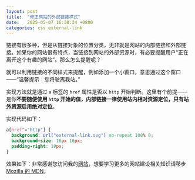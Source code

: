 ```yaml
---
layout: post
title:  "修正网站的外部链接样式"
date:   2025-05-07 16:30:34 +0800
categories: css external-link
---
```


链接有很多种，但是从链接对象的位置分类，无非就是网站的内部链接和外部链接。如果你的网站很有特点，当链接到网站的外部资源时，有必要提醒用户“正在离开这个有趣的网站”。那么怎么提醒呢？

就可以利用链接的不同样式来提醒，例如添加一个小窗口，意思通过这个窗口——“温馨提示：您将驶离我站。”

实现方法就是通过 `a` 标签的 `href` 属性是否以 `http` 开始判断。这里有个前提——是你**不要随便使用 `http` 开始的值，内部链接一律使用站内相对资源定位，只有站外资源启用绝对定位**。

实现代码如下：

~~~css
a[href^="http"] {
  background: url("external-link.svg") no-repeat 100% 0;
  background-size: 16px 16px;
  padding-right: 19px;
}
~~~

效果如下：非常感谢您访问我的[网站](/)，想要学习更多的网站建设相关知识请移步 [Mozilla 的 MDN](https://developer.mozilla.org/zh-CN/)。
